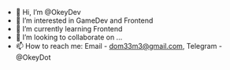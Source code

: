 - 👋 Hi, I’m @OkeyDev
- 👀 I’m interested in GameDev and Frontend
- 🌱 I’m currently learning Frontend
- 💞️ I’m looking to collaborate on ...
- 📫 How to reach me: Email - dom33m3@gmail.com, Telegram - @OkeyDot 
